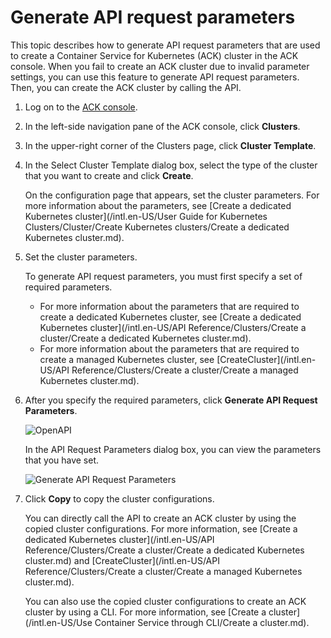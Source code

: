 # Generate API request parameters

This topic describes how to generate API request parameters that are used to create a Container Service for Kubernetes \(ACK\) cluster in the ACK console. When you fail to create an ACK cluster due to invalid parameter settings, you can use this feature to generate API request parameters. Then, you can create the ACK cluster by calling the API.

1.  Log on to the [ACK console](https://cs.console.aliyun.com).

2.  In the left-side navigation pane of the ACK console, click **Clusters**.

3.  In the upper-right corner of the Clusters page, click **Cluster Template**.

4.  In the Select Cluster Template dialog box, select the type of the cluster that you want to create and click **Create**.

    On the configuration page that appears, set the cluster parameters. For more information about the parameters, see [Create a dedicated Kubernetes cluster](/intl.en-US/User Guide for Kubernetes Clusters/Cluster/Create Kubernetes clusters/Create a dedicated Kubernetes cluster.md).

5.  Set the cluster parameters.

    To generate API request parameters, you must first specify a set of required parameters.

    -   For more information about the parameters that are required to create a dedicated Kubernetes cluster, see [Create a dedicated Kubernetes cluster](/intl.en-US/API Reference/Clusters/Create a cluster/Create a dedicated Kubernetes cluster.md).
    -   For more information about the parameters that are required to create a managed Kubernetes cluster, see [CreateCluster](/intl.en-US/API Reference/Clusters/Create a cluster/Create a managed Kubernetes cluster.md).
6.  After you specify the required parameters, click **Generate API Request Parameters**.

    ![OpenAPI](https://help-static-aliyun-doc.aliyuncs.com/assets/img/en-US/8446488261/p297357.png)

    In the API Request Parameters dialog box, you can view the parameters that you have set.

    ![Generate API Request Parameters](https://help-static-aliyun-doc.aliyuncs.com/assets/img/en-US/5784809261/p64256.png)

7.  Click **Copy** to copy the cluster configurations.

    You can directly call the API to create an ACK cluster by using the copied cluster configurations. For more information, see [Create a dedicated Kubernetes cluster](/intl.en-US/API Reference/Clusters/Create a cluster/Create a dedicated Kubernetes cluster.md) and [CreateCluster](/intl.en-US/API Reference/Clusters/Create a cluster/Create a managed Kubernetes cluster.md).

    You can also use the copied cluster configurations to create an ACK cluster by using a CLI. For more information, see [Create a cluster](/intl.en-US/Use Container Service through CLI/Create a cluster.md).


